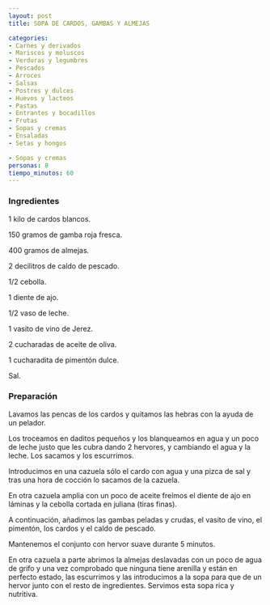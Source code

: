 ```yaml
---
layout: post
title: SOPA DE CARDOS, GAMBAS Y ALMEJAS

categories:
- Carnes y derivados
- Mariscos y moluscos
- Verduras y legumbres
- Pescados
- Arroces
- Salsas
- Postres y dulces
- Huevos y lacteos
- Pastas
- Entrantes y bocadillos
- Frutas
- Sopas y cremas
- Ensaladas
- Setas y hongos

- Sopas y cremas
personas: 8 
tiempo_minutos: 60 
---
```

<h3>Ingredientes</h3>
1 kilo de cardos blancos.

150 gramos de gamba roja fresca.

400 gramos de almejas.

2 decilitros de caldo de pescado.

1/2 cebolla.

1 diente de ajo.

1/2 vaso de leche.

1 vasito de vino de Jerez.

2 cucharadas de aceite de oliva.

1 cucharadita de pimentón dulce.

Sal.

<h3>Preparación</h3>
Lavamos las pencas de los cardos y quitamos las hebras con la ayuda de un pelador.

Los troceamos en daditos pequeños y los blanqueamos en agua y un poco de leche justo que les cubra dando 2 hervores, y cambiando el agua y la leche. Los sacamos y los escurrimos.

Introducimos en una cazuela sólo el cardo con agua y una pizca de sal y tras una hora de cocción lo sacamos de la cazuela.

En otra cazuela amplia con un poco de aceite freímos el diente de ajo en láminas y la cebolla cortada en juliana (tiras finas).

A continuación, añadimos las gambas peladas y crudas, el vasito de vino, el pimentón, los cardos y el caldo de pescado.

Mantenemos el conjunto con hervor suave durante 5 minutos.

En otra cazuela a parte abrimos la almejas deslavadas con un poco de agua de grifo y una vez comprobado que ninguna tiene arenilla y están en perfecto estado, las escurrimos y las introducimos a la sopa para que de un hervor junto con el resto de ingredientes. Servimos esta sopa rica y nutritiva.

